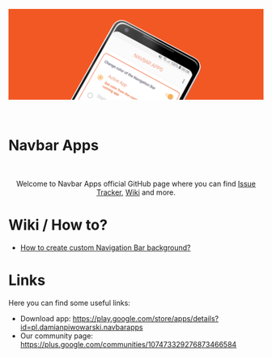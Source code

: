 ![Navbar Apps](https://github.com/damianpiwowarski/NavbarApps/blob/master/github-image.png?raw=true)

<br/>

# Navbar Apps

<br/>

<p align="center">Welcome to Navbar Apps official GitHub page where you can find <a href="http://github.com/damianpiwowarski/NavbarApps/issues">Issue Tracker</a>, <a href="http://github.com/damianpiwowarski/NavbarApps/wiki">Wiki</a> and more.</p>

# Wiki / How to?

* <a href="https://github.com/damianpiwowarski/NavbarApps/wiki/How-to-create-custom-Navigation-Bar-background">How to create custom Navigation Bar background?</a>

# Links

Here you can find some useful links:

* Download app: https://play.google.com/store/apps/details?id=pl.damianpiwowarski.navbarapps
* Our community page: https://plus.google.com/communities/107473329276873466584
